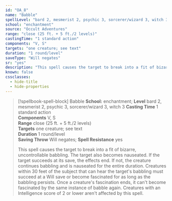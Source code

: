 ```yaml
---
id: "OA_8"
name: "Babble"
spellLevel: "bard 2, mesmerist 2, psychic 3, sorcerer/wizard 3, witch 3"
school: "enchantment"
source: "Occult Adventures"
range: "close (25 ft. + 5 ft./2 levels)"
castingTime: "1 standard action"
components: "V, S"
targets: "one creature; see text"
duration: "1 round/level"
saveType: "Will negates"
sr: "yes"
description: "This spell causes the target to break into a fit of bizarre, uncontrollable babbling. The target also becomes nauseated. If the target succeeds at its save, the effects end. If not, the creature continues babbling and is nauseated for the entire duration.  Creatures within 30 feet of the subject that can hear the target's babbling must succeed at a Will save or become fascinated for as long as the babbling persists. Once a creature's fascination ends, it can't become fascinated by the same instance of babble again.  Creatures with an Intelligence score of 2 or lower aren't affected by this spell."
known: false
cssclasses:
  - hide-title
  - hide-properties
---
```


> [!spellbook-spell-block] Babble
> **School:** enchantment; **Level** bard 2, mesmerist 2, psychic 3, sorcerer/wizard 3, witch 3
> **Casting Time** 1 standard action  
> **Components** V, S  
> **Range** close (25 ft. + 5 ft./2 levels)  
> **Targets** one creature; see text  
> **Duration** 1 round/level  
> **Saving Throw** Will negates; **Spell Resistance** yes
> 
> This spell causes the target to break into a fit of bizarre, uncontrollable babbling. The target also becomes nauseated. If the target succeeds at its save, the effects end. If not, the creature continues babbling and is nauseated for the entire duration.  Creatures within 30 feet of the subject that can hear the target's babbling must succeed at a Will save or become fascinated for as long as the babbling persists. Once a creature's fascination ends, it can't become fascinated by the same instance of babble again.  Creatures with an Intelligence score of 2 or lower aren't affected by this spell.
